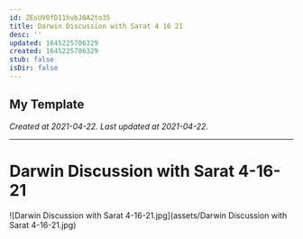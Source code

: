 ```yaml
---
id: ZEsUV0fD11hvbJ0A2to35
title: Darwin Discussion with Sarat 4 16 21
desc: ''
updated: 1645225706329
created: 1645225706329
stub: false
isDir: false
---
```

My Template
---

_Created at 2021-04-22._
_Last updated at 2021-04-22._




---

# Darwin Discussion with Sarat 4-16-21


![Darwin Discussion with Sarat 4-16-21.jpg](assets/Darwin Discussion with Sarat 4-16-21.jpg)


